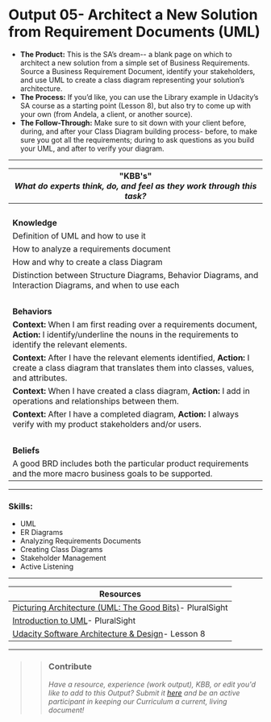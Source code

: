 # Output 05- Architect a New Solution from Requirement Documents (UML)

- **The Product:** This is the SA’s dream-- a blank page on which to architect a new solution from a simple set of Business Requirements. Source a Business Requirement Document, identify your stakeholders, and use UML to create a class diagram representing your solution’s architecture. <br>
- **The Process:**  If you’d like, you can use the Library example in Udacity’s SA course as a starting point (Lesson 8), but also try to come up with your own (from Andela, a client, or another source).  <br>
- **The Follow-Through:** Make sure to sit down with your client before, during, and after your Class Diagram building process- before, to make sure you got all the requirements; during to ask questions as you build your UML, and after to verify your diagram. 

-----------------------------------------------------------

| **"KBB's"** <br> _What do experts think, do, and feel as they work through this task?_|
|----------|
| </br>| 
| **Knowledge**	| 
| Definition of UML and how to use it |
| How to analyze a requirements document |
| How and why to create a class Diagram |
| Distinction between Structure Diagrams, Behavior Diagrams, and Interaction Diagrams, and when to use each |
| </br> | 
| **Behaviors** 	| 
|  **Context:** When I am first reading over a requirements document, **Action:** I identify/underline the nouns in the requirements to identify the relevant elements. |  
| **Context:** After I have the relevant elements identified, **Action:** I create a class diagram that translates them into classes, values, and attributes. |
| **Context:** When I have created a class diagram, **Action:** I add in operations and relationships between them. |  
| **Context:** After I have a completed diagram, **Action:** I always verify with my product stakeholders and/or users. |  
| </br> | 
| **Beliefs**	| 
| A good BRD includes both the particular product requirements and the more macro business goals to be supported. |  


------
### Skills: 
* UML
* ER Diagrams
* Analyzing Requirements Documents
* Creating Class Diagrams
* Stakeholder Management
* Active Listening 


------


| Resources|       	
|----------|
| [Picturing Architecture (UML: The Good Bits)](https://app.pluralsight.com/library/courses/picturing-architecture-uml/table-of-contents)- PluralSight|
| [Introduction to UML](https://app.pluralsight.com/library/courses/uml-introduction/table-of-contents)- PluralSight|
| [Udacity Software Architecture & Design](https://classroom.udacity.com/courses/ud821)- Lesson 8 |

---- 

>> ### Contribute
>> _Have a resource, experience (work output), KBB, or edit you'd like to add to this Output? Submit it [here](https://docs.google.com/a/andela.com/forms/d/e/1FAIpQLSeiwit-7JW3UScG9ItDX9DUZZnlCwdpo7aWruahsPKNJ_6JOA/viewform?usp=sf_link) and be an active participant in keeping our Curriculum a current, living document!_

